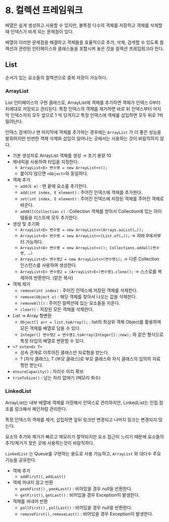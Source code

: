 # 8. 컬렉션 프레임워크

배열은 쉽게 생성하고 사용할 수 있지만, 불특정 다수의 객체를 저장하고 객체를 삭제할 때 인덱스가 비게 되는 문제점이 있다.

배열의 이러한 문제점을 해결하고 객체들을 효율적으로 추가, 삭제, 검색할 수 있도록 컬렉션과 관련된 인터페이스와 클래스들을 포함시켜 놓은 것을 컬렉션 프레임워크라 한다.

## List

순서가 있는 요소들의 컬렉션으로 중복 저장이 가능하다.

### ArrayList

List 인터페이스의 구현 클래스로, ArrayList에 객체를 추가하면 객체가 인덱스 0부터 차례대로 저장되고 관리된다. 특정 인덱스의 객체를 제거하면 바로 뒤 인덱스부터 마지막 인덱스까지 모두 앞으로 1 씩 당겨지고 특정 인덱스에 객체를 삽입하면 모두 뒤로 1씩 밀려난다.

인덱스 검색이나 맨 마지막에 객체를 추가하는 경우에는 `ArrayList` 가 더 좋은 성능을 발휘하지만 빈번한 객체 삭제와 삽입이 일어나는 곳에서는 사용하는 것이 바람직하지 않다.

- 기본 생성자로 ArrayList 객체를 생성 → 초기 용량 10
- 제네릭을 사용하여 타입을 지정한다.
  - `ArrayList<E> 변수명 = new ArrayList<>();`
  - 붙이지 않으면 `<Object>`와 동일하다.
- 객체 추가
  - `add(E e)` : 맨 끝에 요소를 추가한다.
  - `add(int index, E element)` : 주어진 인덱스에 객체를 추가한다.
  - `set(int index, E element)` : 주어진 인덱스에 저장된 객체를 주어진 객체로 바꾼다.
  - `addAll(Collection c)` : Collection 객체를 받아서 Collection에 있는 아이템들을 리스트에 모두 추가한다.
- 생성 및 초기화
  - `ArrayList<E> 변수명 = new ArrayList<>(Arrays.asList(…));`
  - `ArrayList<E> 변수명 = new ArrayList<>(List.of(…));` → 자바 9에서부터 가능하다.
  - `ArrayList<E> 변수명 = new ArrayList<>();
Collections.addall(변수명, …)`
  - `ArrayList<E> 변수명2 = new ArrayList<>(변수명1);` → 다른 Collection 인스턴스를 사용하여 생성한다.
  - `ArrayList<E> 변수명2 = (ArrayList<E>)변수명1.clone();` → 스스로를 복제하여 반환한다. (얕은 복사)
- 객체 제거
  - `remove(int index)` : 주어진 인덱스에 저장된 객체를 삭제한다.
  - `remove(Object o)` : 해당 객체를 찾아서 나오는 값을 삭제한다.
  - `removeAll()` : 주어진 컬렉션에 있는 요소들을 지운다.
  - `clear()` : 저장된 모든 객체를 삭제한다.
- List → Array 형변환
  - `Object[] arr = list.toArray();` : list의 최상위 객체 Object를 활용하여 모든 객체를 배열로 담을 수 있다.
  - `Integer[] 변수명2 = 변수명1.toArray(Integer[]::new);` 와 같은 형식으로 특정 타입의 배열로 변환할 수 있다.
- `<? extends T>`
  - 상속 관계로 이루어진 클래스만 자료형을 받는다.
  - ? (자식 클래스), T (부모 클래스)로 부모 클래스와 자식 클래스의 임의의 자료형만 받는다.
- `ensureCapacity()` : 자리수 미리 확보
- `trimToSize()` : 남는 자리 없애기 (메모리 회수)

### LinkedList

ArrayList는 내부 배열에 객체를 저장해서 인덱스로 관리하지만, LinkedList는 인접 참조를 링크해서 체인처럼 관리한다.

특정 인덱스의 객체를 제거, 삽입하면 앞뒤 링크만 변경되고 나머지 링크는 변경되지 않는다.

요소의 추가와 제거가 빠르고 메모리가 절약되지만 요소 접근이 느리기 때문에 요소들의 추가/제거가 잦은 곳에 사용하는것이 바람직하다.

`LinkedList` 는 Queue를 구현하는 용도로 사용 가능하고, `ArrayList` 와 대다수 주요 기능을 공유한다.

- 객체 추가
  - `addFirst()`, `addLast()`
- 객체 꺼내지 않고 반환
  - `peekFirst()` , `peekLast()` : 비어있을 경우 null을 반환한다.
  - `getFirst()`, `getLast()` : 비어있을 경우 Exception이 발생한다.
- 객체를 꺼내어 반환
  - `pollFirst()` , `pollLast()` : 비어있을 경우 null을 반환한다.
  - `removeFirst()`, `removeLast()` : 비어있을 경우 Exception이 발생한다.
